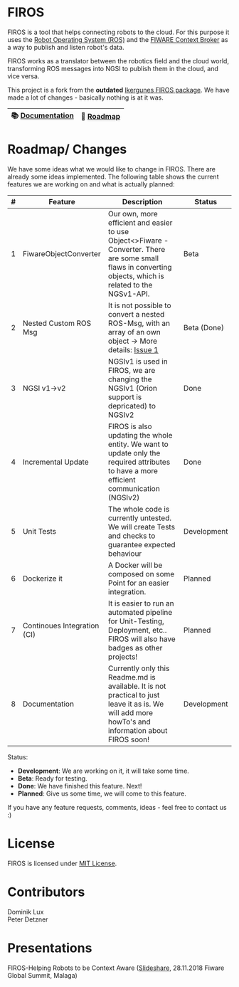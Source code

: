 FIROS
=====

FIROS is a tool that helps connecting robots to the cloud. For this purpose it uses the [Robot Operating System (ROS)]( http://www.ros.org/) and the [FIWARE  Context Broker](http://catalogue.fiware.org/enablers/publishsubscribe-context-broker-orion-context-broker) as a way to publish and listen robot's data.

FIROS works as a translator between the robotics field and the cloud world, transforming ROS messages into NGSI to publish them in the cloud, and vice versa.

This project is a fork from the **outdated** [Ikergunes FIROS package](https://github.com/Ikergune/firos). We have made a lot of changes - basically nothing is at it was.

| :books: [Documentation](https://github.com/iml130/firos/blob/master/doc/index.md) | :dart: [Roadmap](https://github.com/iml130/firos/blob/master/doc/roadmap.md) |
| -------------------------------------------------------- |  -------------------------------------------------------------------------------------------- |




Roadmap/ Changes
================
We have some ideas what we would like to change in FIROS. There are already some ideas implemented. The following table shows the current features we are working on and what is actually planned:

| # | Feature            | Description                                                                                       | Status            |
|---|--------------------|---------------------------------------------------------------------------------------------------|-------------------|
| 1 | FiwareObjectConverter | Our own, more efficient and easier to use Object<>Fiware -Converter. There are some small flaws in converting objects, which is related to the NGSv1-API. | Beta |
| 2 | Nested Custom ROS Msg | It is not possible to convert a nested ROS-Msg, with an array of an own object -> More details: [Issue 1](https://github.com/iml130/firos/issues/1 ) | Beta (Done) |
| 3 | NGSI v1->v2     | NGSIv1 is used in FIROS, we are changing the NGSIv1 (Orion support is depricated) to NGSIv2 | Done |
| 4 | Incremental Update | FIROS is also updating the whole entity. We want to update only the required attributes to have a more efficient communication (NGSIv2) | Done |
| 5 | Unit Tests | The whole code is currently untested. We will create Tests and checks to guarantee expected behaviour | Development    |
| 6 | Dockerize it | A Docker will be composed on some Point for an easier integration. | Planned |
| 7 | Continoues Integration (CI) | It is easier to run an automated pipeline for Unit-Testing, Deployment, etc.. FIROS will also have badges as other projects! | Planned |
| 8 | Documentation | Currently only this Readme.md is available. It is not practical to just leave it as is. We will add more howTo's and information about FIROS soon! | Development |


Status:
- **Development**: We are working on it, it will take some time.
- **Beta**: Ready for testing. 
- **Done**: We have finished this feature. Next!
- **Planned**: Give us some time, we will come to this feature.

If you have any feature requests, comments, ideas - feel free to contact us :)

License
=======

FIROS is licensed under [MIT License](https://opensource.org/licenses/MIT).

Contributors
=======

Dominik Lux  
Peter Detzner

Presentations
=======
FIROS-Helping Robots to be Context Aware ([Slideshare](https://de.slideshare.net/FI-WARE/fiware-global-summit-FIROS-helping-robots-to-be-context-aware), 28.11.2018 Fiware Global Summit, Malaga)
